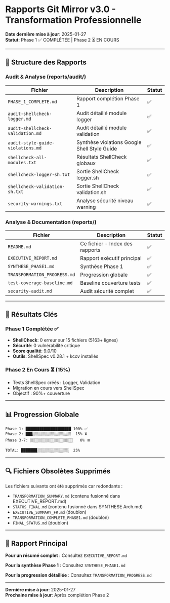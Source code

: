 # Rapports Git Mirror v3.0 - Transformation Professionnelle

**Date dernière mise à jour**: 2025-01-27  
**Statut**: Phase 1 ✅ COMPLÉTÉE | Phase 2 ⏳ EN COURS

---

## 📂 Structure des Rapports

### Audit & Analyse (reports/audit/)

| Fichier | Description | Statut |
|---------|-------------|--------|
| `PHASE_1_COMPLETE.md` | Rapport complétion Phase 1 | ✅ |
| `audit-shellcheck-logger.md` | Audit détaillé module logger | ✅ |
| `audit-shellcheck-validation.md` | Audit détaillé module validation | ✅ |
| `audit-style-guide-violations.md` | Synthèse violations Google Shell Style Guide | ✅ |
| `shellcheck-all-modules.txt` | Résultats ShellCheck globaux | ✅ |
| `shellcheck-logger-sh.txt` | Sortie ShellCheck logger.sh | ✅ |
| `shellcheck-validation-sh.txt` | Sortie ShellCheck validation.sh | ✅ |
| `security-warnings.txt` | Analyse sécurité niveau warning | ✅ |

### Analyse & Documentation (reports/)

| Fichier | Description | Statut |
|---------|-------------|--------|
| `README.md` | Ce fichier - Index des rapports | ✅ |
| `EXECUTIVE_REPORT.md` | Rapport exécutif principal | ✅ |
| `SYNTHESE_PHASE1.md` | Synthèse Phase 1 | ✅ |
| `TRANSFORMATION_PROGRESS.md` | Progression globale | ✅ |
| `test-coverage-baseline.md` | Baseline couverture tests | ✅ |
| `security-audit.md` | Audit sécurité complet | ✅ |

---

## 🎯 Résultats Clés

### Phase 1 Complétée ✅

- **ShellCheck**: 0 erreur sur 15 fichiers (5163+ lignes)
- **Sécurité**: 0 vulnérabilité critique
- **Score qualité**: 9.0/10
- **Outils**: ShellSpec v0.28.1 + kcov installés

### Phase 2 En Cours ⏳ (15%)

- Tests ShellSpec créés : Logger, Validation
- Migration en cours vers ShellSpec
- Objectif : 90%+ couverture

---

## 📊 Progression Globale

```
Phase 1: ████████████████████ 100% ✅
Phase 2: ███░░░░░░░░░░░░░░░░░  15% ⏳
Phase 3-7: ░░░░░░░░░░░░░░░░░░░   0% ⏸️

TOTAL: ███████░░░░░░░░░░░░░░  25%
```

---

## 🔍 Fichiers Obsolètes Supprimés

Les fichiers suivants ont été supprimés car redondants :
- `TRANSFORMATION_SUMMARY.md` (contenu fusionné dans EXECUTIVE_REPORT.md)
- `STATUS_FINAL.md` (contenu fusionné dans SYNTHESE Arch.md)
- `EXECUTIVE_SUMMARY_FR.md` (doublon)
- `TRANSFORMATION_COMPLETE_PHASE1.md` (doublon)
- `FINAL_STATUS.md` (doublon)

---

## 📝 Rapport Principal

**Pour un résumé complet** : Consultez `EXECUTIVE_REPORT.md`

**Pour la synthèse Phase 1** : Consultez `SYNTHESE_PHASE1.md`

**Pour la progression détaillée** : Consultez `TRANSFORMATION_PROGRESS.md`

---

**Dernière mise à jour**: 2025-01-27  
**Prochaine mise à jour**: Après complétion Phase 2

